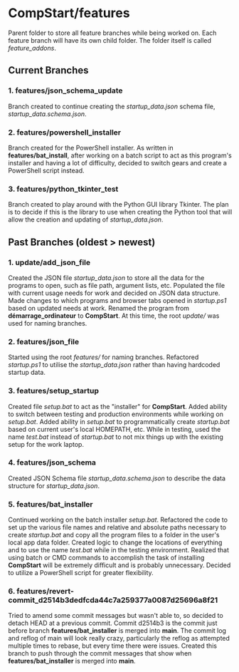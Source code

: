 # CompStart/features

Parent folder to store all feature branches while being worked on. Each feature branch will have its own child folder. The folder itself is called *feature_addons*.


## Current Branches

### 1. features/json_schema_update

Branch created to continue creating the *startup_data.json* schema file, *startup_data.schema.json*.

### 2. features/powershell_installer

Branch created for the PowerShell installer. As written in **features/bat_install**, after working on a batch script to act as this program's installer and having a lot of difficulty, decided to switch gears and create a PowerShell script instead.

### 3. features/python_tkinter_test

Branch created to play around with the Python GUI library Tkinter. The plan is to decide if this is the library to use when creating the Python tool that will allow the creation and updating of *startup_data.json*.

## Past Branches (oldest > newest)
### 1. update/add_json_file

Created the JSON file *startup_data.json* to store all the data for the programs to open, such as file path, argument lists, etc. Populated the file with current usage needs for work and decided on JSON data structure. Made changes to which programs and browser tabs opened in *startup.ps1* based on updated needs at work. Renamed the program from **démarrage_ordinateur** to **CompStart**. At this time, the root *update/* was used for naming branches.

### 2. features/json_file

Started using the root *features/* for naming branches. Refactored *startup.ps1* to utilise the *startup_data.json* rather than having hardcoded startup data.

### 3. features/setup_startup

Created file *setup.bat* to act as the "installer" for **CompStart**. Added ability to switch between testing and production environments while working on *setup.bat*. Added ability in *setup.bat* to programmatically create *startup.bat* based on current user's local HOMEPATH, etc. While in testing, used the name *test.bat* instead of *startup.bat* to not mix things up with the existing setup for the work laptop.

### 4. features/json_schema

Created JSON Schema file *startup_data.schema.json* to describe the data structure for *startup_data.json*. 

### 5. features/bat_installer

Continued working on the batch installer *setup.bat*. Refactored the code to set up the various file names and relative and absolute paths necessary to create *startup.bat* and copy all the program files to a folder in the user's local app data folder. Created logic to change the locations of everything and to use the name *test.bat* while in the testing environment. Realized that using batch or CMD commands to accomplish the task of installing **CompStart** will be extremely difficult and is probably unnecessary. Decided to utilize a PowerShell script for greater flexibility.

### 6. features/revert-commit_d2514b3dedfcda44c7a259377a0087d25696a8f21

Tried to amend some commit messages but wasn't able to, so decided to detach HEAD at a previous commit. Commit d2514b3 is the commit just before branch **features/bat_installer** is merged into **main**. The commit log and reflog of main will look really crazy, particularly the reflog as attempted multiple times to rebase, but every time there were issues. Created this branch to push through the commit messages that show when **features/bat_installer** is merged into **main**.